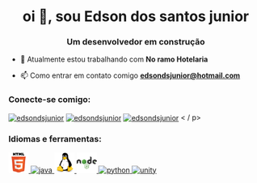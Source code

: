 <h1 align="center">oi 👋, sou Edson dos santos junior</h1>
<h3 align="center">Um desenvolvedor em construção</h3>



- 🔭 Atualmente estou trabalhando com **No ramo Hotelaria**

- 📫 Como entrar em contato comigo **edsondsjunior@hotmail.com**

<h3 align="left">Conecte-se comigo:</h3>
<p align="left">
<a href="https://fb.com/edsondsjunior " target="blank"><img align="center" src="https://raw.githubusercontent.com/rahuldkjain/github-profile-readme-generator/master/src/images/icons/Social/facebook.svg " alt="edsondsjunior" height="30" width="40" /></a>
<a href="https://instagram.com/edsondsjunior" target="blank"><img align="center" src="https://raw.githubusercontent.com/rahuldkjain/github-profile-readme-generator/master/src/images/icons/Social/instagram.svg" alt="edsondsjunior" height="30" width=" 40" /></a>
<a href="https://www.youtube.com/c/edsondsjunior" target="blank"><img align="center" src="https://raw.githubusercontent .com/rahuldkjain/github-profile-readme-generator/master/src/images/icons/Social/youtube.svg" alt="edsondsjunior" height="30" width="40" /></a> <
/ p>

<h3 align="left">Idiomas e ferramentas:</h3>
<p align="left"> <a href="https://www.w3.org/html/" target="_blank" rel ="noreferrer"> <img src="https://raw.githubusercontent.com/devicons/devicon/master/icons/html5/html5-original-wordmark.svg" alt="html5" width="40" height= "40"/> </a> <a href="https://www.java.com" target="_blank" rel="noreferrer"> <img src="https://raw.githubusercontent.com/ devicons/devicon/master/icons/java/java-original.svg" alt="java" width="40" height="40"/> </a> <a href="https://www.linux. org/" target="_blank" rel="noreferrer"> <img src="https://raw.githubusercontent.com/devicons/devicon/master/icons/linux/linux-original.svg" alt="linux" width="40" height="40"/> </a> <a href="https://nodejs.org" target="_blank" rel="noreferrer"> <img src="https://raw.githubusercontent.com/devicons/devicon/master/icons/nodejs/nodejs-original-wordmark.svg" alt="nodejs " width="40" height="40"/> </a> <a href="https://www.python.org" target="_blank" rel="noreferrer"> <img src="https: //raw.githubusercontent.com/devicons/devicon/master/icons/python/python-original.svg" alt="python" width="40" height="40"/> </a> <a href=" https://unity.com/" target="_blank" rel="noreferrer"> <img src="https://www.vectorlogo.zone/logos/unity3d/unity3d-icon.svg" alt="unity" largura="40" altura="40"/> </a> </p>

